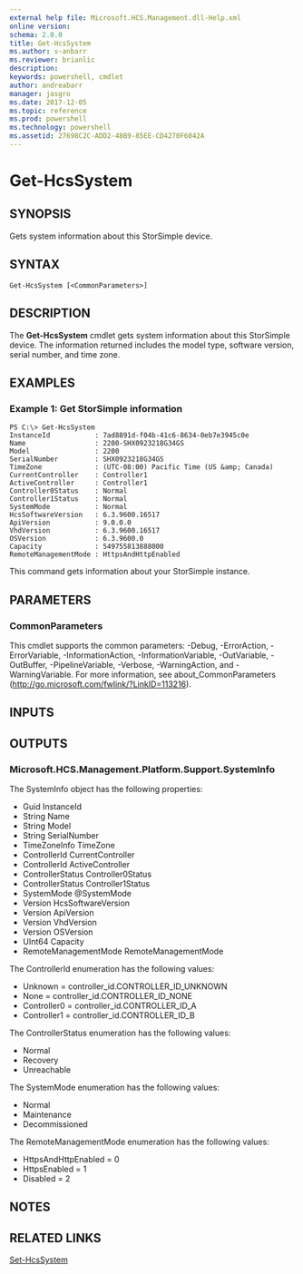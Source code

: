```yaml
---
external help file: Microsoft.HCS.Management.dll-Help.xml
online version: 
schema: 2.0.0
title: Get-HcsSystem
ms.author: v-anbarr
ms.reviewer: brianlic
description: 
keywords: powershell, cmdlet
author: andreabarr
manager: jasgro
ms.date: 2017-12-05
ms.topic: reference
ms.prod: powershell
ms.technology: powershell
ms.assetid: 27698C2C-ADD2-48B9-85EE-CD4270F6042A
---
```


# Get-HcsSystem

## SYNOPSIS
Gets system information about this StorSimple device.

## SYNTAX

```
Get-HcsSystem [<CommonParameters>]
```

## DESCRIPTION
The **Get-HcsSystem** cmdlet gets system information about this StorSimple device.
The information returned includes the model type, software version, serial number, and time zone.

## EXAMPLES

### Example 1: Get StorSimple information
```
PS C:\> Get-HcsSystem
InstanceId           : 7ad8891d-f04b-41c6-8634-0eb7e3945c0e
Name                 : 2200-SHX0923218G34GS
Model                : 2200
SerialNumber         : SHX0923218G34GS
TimeZone             : (UTC-08:00) Pacific Time (US &amp; Canada)
CurrentController    : Controller1
ActiveController     : Controller1
Controller0Status    : Normal
Controller1Status    : Normal
SystemMode           : Normal
HcsSoftwareVersion   : 6.3.9600.16517
ApiVersion           : 9.0.0.0
VhdVersion           : 6.3.9600.16517
OSVersion            : 6.3.9600.0
Capacity             : 549755813888000
RemoteManagementMode : HttpsAndHttpEnabled
```

This command gets information about your StorSimple instance.

## PARAMETERS

### CommonParameters
This cmdlet supports the common parameters: -Debug, -ErrorAction, -ErrorVariable, -InformationAction, -InformationVariable, -OutVariable, -OutBuffer, -PipelineVariable, -Verbose, -WarningAction, and -WarningVariable. For more information, see about_CommonParameters (http://go.microsoft.com/fwlink/?LinkID=113216).

## INPUTS

## OUTPUTS

### Microsoft.HCS.Management.Platform.Support.SystemInfo
The SystemInfo object has the following properties:

- Guid InstanceId 
- String Name 
- String Model 
- String SerialNumber 
- TimeZoneInfo TimeZone 
- ControllerId CurrentController 
- ControllerId ActiveController 
- ControllerStatus Controller0Status 
- ControllerStatus Controller1Status 
- SystemMode @SystemMode 
- Version HcsSoftwareVersion 
- Version ApiVersion 
- Version VhdVersion 
- Version OSVersion 
- UInt64 Capacity 
- RemoteManagementMode RemoteManagementMode

The ControllerId enumeration has the following values:

- Unknown = controller_id.CONTROLLER_ID_UNKNOWN 
- None = controller_id.CONTROLLER_ID_NONE
- Controller0 = controller_id.CONTROLLER_ID_A
- Controller1 = controller_id.CONTROLLER_ID_B

The ControllerStatus enumeration has the following values:

- Normal 
- Recovery 
- Unreachable

The SystemMode enumeration has the following values:

- Normal 
- Maintenance 
- Decommissioned

The RemoteManagementMode enumeration has the following values:

- HttpsAndHttpEnabled = 0
- HttpsEnabled = 1
- Disabled = 2

## NOTES

## RELATED LINKS

[Set-HcsSystem](./Set-HcsSystem.md)

